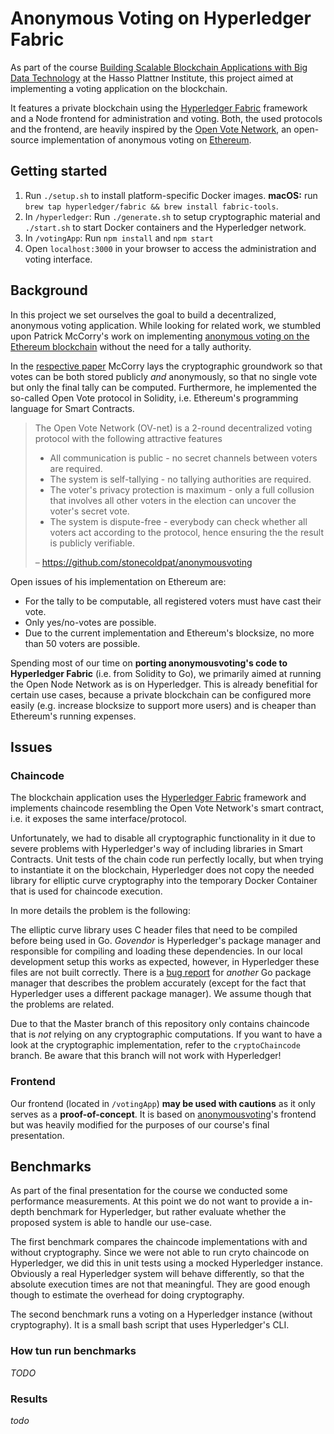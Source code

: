 # Anonymous Voting on Hyperledger Fabric

As part of the course [Building Scalable Blockchain Applications with Big Data Technology](https://hpi.de/naumann/teaching/teaching/ws-1718/building-scalable-blockchain-applications-with-big-data-technology-ps-master.html) at the Hasso Plattner Institute, this project aimed at implementing a voting application on the blockchain.

It features a private blockchain using the [Hyperledger Fabric](https://www.hyperledger.org/projects/fabric) framework and a Node frontend for administration and voting. Both, the used protocols and the frontend, are heavily inspired by the [Open Vote Network](https://github.com/stonecoldpat/anonymousvoting), an open-source implementation of anonymous voting on [Ethereum](https://www.ethereum.org/).

## Getting started

1. Run `./setup.sh` to install platform-specific Docker images.
    **macOS:** run `brew tap hyperledger/fabric && brew install fabric-tools`.
2. In `/hyperledger`: Run `./generate.sh` to setup cryptographic material and `./start.sh` to start Docker containers and the Hyperledger network.
3. In `/votingApp`: Run  `npm install` and `npm start`
4. Open `localhost:3000` in your browser to access the administration and voting interface.

## Background

In this project we set ourselves the goal to build a decentralized, anonymous voting application. While looking for related work, we stumbled upon Patrick McCorry's work on implementing [anonymous voting on the Ethereum blockchain](https://github.com/stonecoldpat/anonymousvoting) without the need for a tally authority.

In the [respective paper](http://fc17.ifca.ai/preproceedings/paper_80.pdf) McCorry lays the cryptographic groundwork so that votes can be both stored publicly *and* anonymously, so that no single vote but only the final tally can be computed. Furthermore, he implemented the so-called Open Vote protocol in Solidity, i.e. Ethereum's programming language for Smart Contracts.

> The Open Vote Network (OV-net) is a 2-round decentralized voting protocol with the following attractive features
>
> - All communication is public - no secret channels between voters are required.
> - The system is self-tallying - no tallying authorities are required.
> - The voter's privacy protection is maximum - only a full collusion that involves all other voters in the election can uncover the voter's secret vote.
> - The system is dispute-free - everybody can check whether all voters act according to the protocol, hence ensuring the the result is publicly verifiable.
>
> – https://github.com/stonecoldpat/anonymousvoting

Open issues of his implementation on Ethereum are:

- For the tally to be computable, all registered voters must have cast their vote.
- Only yes/no-votes are possible.
- Due to the current implementation and Ethereum's blocksize, no more than 50 voters are possible.

Spending most of our time on **porting anonymousvoting's code to Hyperledger Fabric** (i.e. from Solidity to Go), we primarily aimed at running the Open Node Network as is on Hyperledger. This is already benefitial for certain use cases, because a private blockchain can be configured more easily (e.g. increase blocksize to support more users) and is cheaper than Ethereum's running expenses.

## Issues

### Chaincode

The blockchain application uses the [Hyperledger Fabric](https://www.hyperledger.org/projects/fabric) framework and implements chaincode resembling the Open Vote Network's smart contract, i.e. it exposes the same interface/protocol.

Unfortunately, we had to disable all cryptographic functionality in it due to severe problems with Hyperledger's way of including libraries in Smart Contracts. Unit tests of the chain code run perfectly locally, but when trying to instantiate it on the blockchain, Hyperledger does not copy the needed library for elliptic curve cryptography into the temporary Docker Container that is used for chaincode execution.

In more details the problem is the following:

The elliptic curve library uses C header files that need to be compiled before being used in Go.
_Govendor_ is Hyperledger's package manager and responsible for compiling and loading these dependencies.
In our local development setup this works as expected, however, in Hyperledger these files are not built correctly.
There is a [bug report](https://github.com/ethereum/go-ethereum/issues/2738) for _another_ Go package manager that describes the problem accurately (except for the fact that Hyperledger uses a different package manager).
We assume though that the problems are related.

Due to that the Master branch of this repository only contains chaincode that is _not_ relying on any cryptographic computations.
If you want to have a look at the cryptographic implementation, refer to the `cryptoChaincode` branch.
Be aware that this branch will not work with Hyperledger!

### Frontend

Our frontend (located in `/votingApp`) **may be used with cautions** as it only serves as a **proof-of-concept**. It is based on [anonymousvoting](https://github.com/stonecoldpat/anonymousvoting)'s frontend but was heavily modified for the purposes of our course's final presentation.

## Benchmarks

As part of the final presentation for the course we conducted some performance measurements.
At this point we do not want to provide a in-depth benchmark for Hyperledger, but rather evaluate whether the proposed system is able to handle our use-case.

The first benchmark compares the chaincode implementations with and without cryptography.
Since we were not able to run cryto chaincode on Hyperledger, we did this in unit tests using a mocked Hyperledger instance.
Obviously a real Hyperledger system will behave differently, so that the absolute execution times are not that meaningful.
They are good enough though to estimate the overhead for doing cryptography.

The second benchmark runs a voting on a Hyperledger instance (without cryptography).
It is a small bash script that uses Hyperledger's CLI.

### How tun run benchmarks

*TODO*

### Results

*todo*
